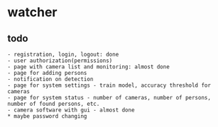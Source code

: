 # watcher

## todo
    - registration, login, logout: done
    - user authorization(permissions)
    - page with camera list and monitoring: almost done
    - page for adding persons
    - notification on detection
    - page for system settings - train model, accuracy threshold for cameras
    - page for system status - number of cameras, number of persons, number of found persons, etc.
    - camera software with gui - almost done
    * maybe password changing